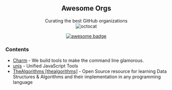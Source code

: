 <div align="center">

## Awesome Orgs
Curating the best GitHub organizations  
![octocat](https://github.githubassets.com/images/icons/emoji/hearts_around.png)

[![awesome badge](https://awesome.re/badge.svg)](https://awesome.re)

</div>

### Contents
- [Charm](https://github.com/charmbracelet) - We build tools to make the command line glamorous.
- [unjs](https://github.com/unjs) - Unified JavaScript Tools
- [TheAlgorithms [thealgorithms]](https://github.com/thealgorithms) - Open Source resource for learning Data Structures & Algorithms and their implementation in any programming language